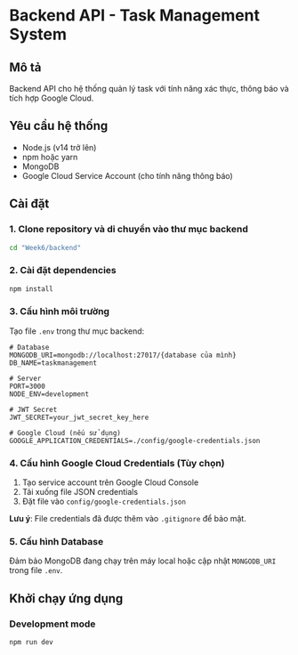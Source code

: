 # Backend API - Task Management System

## Mô tả
Backend API cho hệ thống quản lý task với tính năng xác thực, thông báo và tích hợp Google Cloud.

## Yêu cầu hệ thống
- Node.js (v14 trở lên)
- npm hoặc yarn
- MongoDB
- Google Cloud Service Account (cho tính năng thông báo)

## Cài đặt

### 1. Clone repository và di chuyển vào thư mục backend
```bash
cd "Week6/backend"
```

### 2. Cài đặt dependencies
```bash
npm install
```

### 3. Cấu hình môi trường

Tạo file `.env` trong thư mục backend:
```env
# Database
MONGODB_URI=mongodb://localhost:27017/{database của mình}
DB_NAME=taskmanagement

# Server
PORT=3000
NODE_ENV=development

# JWT Secret
JWT_SECRET=your_jwt_secret_key_here

# Google Cloud (nếu sử dụng)
GOOGLE_APPLICATION_CREDENTIALS=./config/google-credentials.json
```

### 4. Cấu hình Google Cloud Credentials (Tùy chọn)

1. Tạo service account trên Google Cloud Console
2. Tải xuống file JSON credentials
3. Đặt file vào `config/google-credentials.json`

**Lưu ý**: File credentials đã được thêm vào `.gitignore` để bảo mật.

### 5. Cấu hình Database

Đảm bảo MongoDB đang chạy trên máy local hoặc cập nhật `MONGODB_URI` trong file `.env`.

## Khởi chạy ứng dụng

### Development mode
```bash
npm run dev
